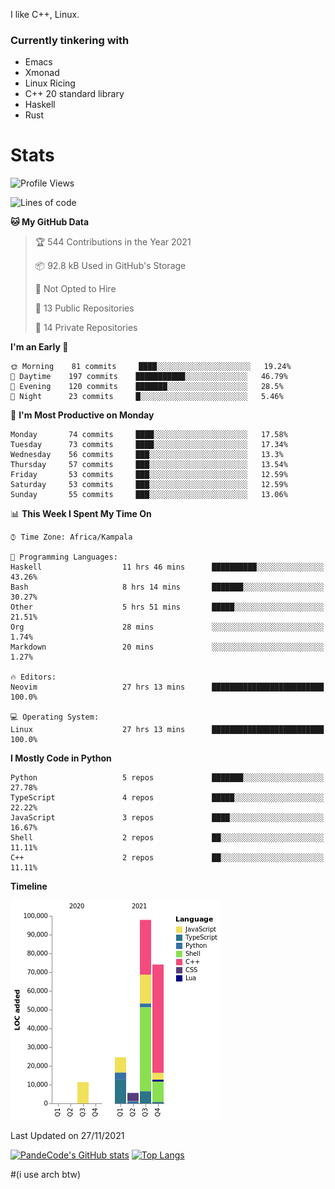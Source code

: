 I like C++, Linux.
### Currently tinkering with
 - Emacs
 - Xmonad
 - Linux Ricing
 - C++ 20 standard library
 - Haskell
 - Rust

# Stats
<!--START_SECTION:waka-->
![Profile Views](http://img.shields.io/badge/Profile%20Views-10-blue)

![Lines of code](https://img.shields.io/badge/From%20Hello%20World%20I%27ve%20Written-213407%20lines%20of%20code-blue)

**🐱 My GitHub Data** 

> 🏆 544 Contributions in the Year 2021
 > 
> 📦 92.8 kB Used in GitHub's Storage 
 > 
> 🚫 Not Opted to Hire
 > 
> 📜 13 Public Repositories 
 > 
> 🔑 14 Private Repositories  
 > 
**I'm an Early 🐤** 

```text
🌞 Morning    81 commits     ████░░░░░░░░░░░░░░░░░░░░░   19.24% 
🌆 Daytime    197 commits    ███████████░░░░░░░░░░░░░░   46.79% 
🌃 Evening    120 commits    ███████░░░░░░░░░░░░░░░░░░   28.5% 
🌙 Night      23 commits     █░░░░░░░░░░░░░░░░░░░░░░░░   5.46%

```
📅 **I'm Most Productive on Monday** 

```text
Monday       74 commits     ████░░░░░░░░░░░░░░░░░░░░░   17.58% 
Tuesday      73 commits     ████░░░░░░░░░░░░░░░░░░░░░   17.34% 
Wednesday    56 commits     ███░░░░░░░░░░░░░░░░░░░░░░   13.3% 
Thursday     57 commits     ███░░░░░░░░░░░░░░░░░░░░░░   13.54% 
Friday       53 commits     ███░░░░░░░░░░░░░░░░░░░░░░   12.59% 
Saturday     53 commits     ███░░░░░░░░░░░░░░░░░░░░░░   12.59% 
Sunday       55 commits     ███░░░░░░░░░░░░░░░░░░░░░░   13.06%

```


📊 **This Week I Spent My Time On** 

```text
⌚︎ Time Zone: Africa/Kampala

💬 Programming Languages: 
Haskell                  11 hrs 46 mins      ██████████░░░░░░░░░░░░░░░   43.26% 
Bash                     8 hrs 14 mins       ███████░░░░░░░░░░░░░░░░░░   30.27% 
Other                    5 hrs 51 mins       █████░░░░░░░░░░░░░░░░░░░░   21.51% 
Org                      28 mins             ░░░░░░░░░░░░░░░░░░░░░░░░░   1.74% 
Markdown                 20 mins             ░░░░░░░░░░░░░░░░░░░░░░░░░   1.27%

🔥 Editors: 
Neovim                   27 hrs 13 mins      █████████████████████████   100.0%

💻 Operating System: 
Linux                    27 hrs 13 mins      █████████████████████████   100.0%

```

**I Mostly Code in Python** 

```text
Python                   5 repos             ███████░░░░░░░░░░░░░░░░░░   27.78% 
TypeScript               4 repos             █████░░░░░░░░░░░░░░░░░░░░   22.22% 
JavaScript               3 repos             ████░░░░░░░░░░░░░░░░░░░░░   16.67% 
Shell                    2 repos             ██░░░░░░░░░░░░░░░░░░░░░░░   11.11% 
C++                      2 repos             ██░░░░░░░░░░░░░░░░░░░░░░░   11.11%

```


**Timeline**

![Chart not found](https://raw.githubusercontent.com/PandeCode/PandeCode/main/charts/bar_graph.png) 


 Last Updated on 27/11/2021
<!--END_SECTION:waka-->
[![PandeCode's GitHub stats](https://github-readme-stats.vercel.app/api?username=PandeCode&theme=dracula&hide_border=true&show_icons=true)](https://github.com/anuraghazra/github-readme-stats)
[![Top Langs](https://github-readme-stats.vercel.app/api/top-langs/?username=PandeCode&layout=compact&theme=dracula&hide_border=true)](https://github.com/anuraghazra/github-readme-stats)


#(i use arch btw)
